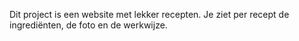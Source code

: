 Dit project is een website met lekker recepten.
Je ziet per recept de ingrediënten, de foto en de werkwijze.

